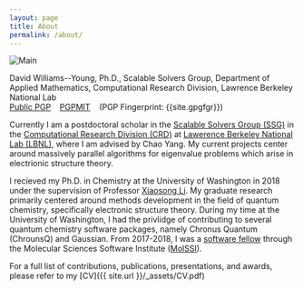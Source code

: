 ```yaml
---
layout: page
title: About
permalink: /about/
---
```

![Main]({{site.url}}/_assets/profile.jpg)

David Williams--Young, Ph.D., Scalable Solvers Group, Department of Applied Mathematics, Computational Research Division, Lawrence Berkeley National Lab 
<br>[Public PGP]({{site.url}}/_assets/dbwy_pub.txt) &nbsp;&nbsp; 
[PGPMIT](http://pgp.mit.edu/pks/lookup?op=vindex&search=0x8160257273C4F947) &nbsp;&nbsp;
(PGP Fingerprint: {{site.gpgfgr}})


Currently I am a postdoctoral scholar in the 
[Scalable Solvers Group (SSG)](https://crd.lbl.gov/departments/applied-mathematics/scalable-solvers/) in the 
[Computational Research Division (CRD)](https://crd.lbl.gov/)
at [Lawerence Berkeley National Lab (LBNL)](https://lbl.gov/), where I am advised by Chao Yang. My current 
projects center around massively parallel algorithms for eigenvalue problems which arise in electrionic structure
theory.


I recieved my Ph.D. in Chemistry at the University of Washington in 2018 under the supervision
of Professor [Xiaosong Li](http://depts.washington.edu/ligroup). 
My graduate research primarily centered around methods development in the
field of quantum chemistry, specifically electronic structure theory. During my time at the University
of Washington, I had the privlidge of contributing to several quantum chemistry software packages, namely
Chronus Quantum (ChrounsQ) and Gaussian. From 2017-2018, I was a [software fellow](http://molssi.org/2018-phase-ii-molssi-software-fellows/) 
through the Molecular Sciences Software Institute ([MolSSI](http://molssi.org)).



For a full list of contributions, publications, presentations, and awards, please refer to my [CV]({{ site.url }}/_assets/CV.pdf)
